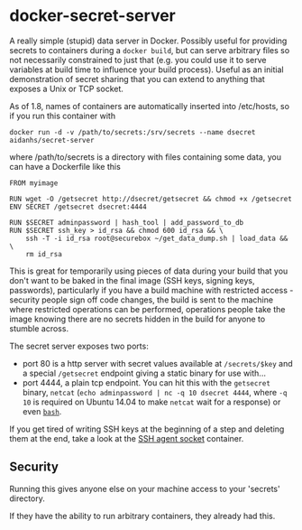 docker-secret-server
====================

A really simple (stupid) data server in Docker. Possibly useful for providing
secrets to containers during a `docker build`, but can serve arbitrary files so
not necessarily constrained to just that (e.g. you could use it to serve
variables at build time to influence your build process). Useful as an initial
demonstration of
secret sharing that you can extend to anything that exposes a Unix or TCP
socket.

As of 1.8, names of containers are automatically inserted into /etc/hosts, so
if you run this container with

```
docker run -d -v /path/to/secrets:/srv/secrets --name dsecret aidanhs/secret-server
```

where /path/to/secrets is a directory with files containing some data, you can
have a Dockerfile like this

```
FROM myimage

RUN wget -O /getsecret http://dsecret/getsecret && chmod +x /getsecret
ENV SECRET /getsecret dsecret:4444

RUN $SECRET adminpassword | hash_tool | add_password_to_db
RUN $SECRET ssh_key > id_rsa && chmod 600 id_rsa && \
    ssh -T -i id_rsa root@securebox ~/get_data_dump.sh | load_data && \
    rm id_rsa
```

This is great for temporarily using pieces of data during your build that you
don't want to be baked in the final image (SSH keys, signing keys, passwords),
particularly if you have a build machine with restricted access - security
people sign off code changes, the build is sent to the machine where restricted
operations can be performed, operations people take the image knowing there are
no secrets hidden in the build for anyone to stumble across.

The secret server exposes two ports:

 - port 80 is a http server with secret values available at `/secrets/$key`
   and a special `/getsecret` endpoint giving a static binary for use with...
 - port 4444, a plain tcp endpoint. You can hit this with the `getsecret`
   binary, `netcat` (`echo adminpassword | nc -q 10 dsecret 4444`, where `-q 10`
   is required on Ubuntu 14.04 to make `netcat` wait for a response)
   or even [`bash`](http://www.linuxjournal.com/content/more-using-bashs-built-devtcp-file-tcpip).

If you get tired of writing SSH keys at the beginning of a step and deleting
them at the end, take a look at the
[SSH agent socket](https://github.com/aidanhs/docker-sshagent-socket.git)
container.

Security
--------

Running this gives anyone else on your machine access to your 'secrets'
directory.

If they have the ability to run arbitrary containers, they already had this.
